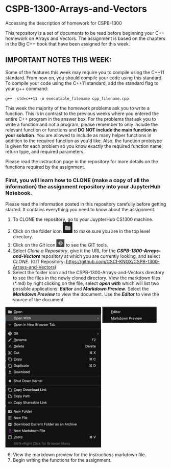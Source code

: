 # CSPB-1300-Arrays-and-Vectors
Accessing the description of homework for CSPB-1300

This repository is a set of documents to be read before beginning your C++ homework on Arrays and Vectors. 
The assignment is based on the chapters in the Big C++ book that have been assigned for this week. 
 
## IMPORTANT NOTES THIS WEEK:
Some of the features this week may require you to compile using the C++11 standard. From now on, you should compile your code using this standard. To compile your code using the C++11 standard, add the standard flag to your g++ command:
    
    g++ -std=c++11 -o executable_filename cpp_filename.cpp
    
This week the majority of the homework problems ask you to write a function. 
This is in contrast to the previous weeks where you entered the entire C++ program in the answer box. 
For the problems that ask you to write a function and not a program, please remember to only include the relevant function or functions and **DO NOT include the main function in your solution**. 
You are allowed to include as many helper functions in addition to the required function as you'd like. 
Also, the function prototype is given for each problem so you know exactly the required function name, return type, and required parameters. 

Please read the instruction page in the repository for more details on the functions required by the assignment.


### First, you will learn how to CLONE (make a copy of all the information) the assignment repository into your JupyterHub Notebook. 

Please read the information posted in this repository carefully before getting started. It contains everything you need to know about the assignment. 

1. To CLONE the repository, go to your JuypterHub CS1300 machine.  
1. Click on the folder icon <img src="doc_images/folder_icon.png" alt="folder_icon" width="30"/> 
to make sure you are in the top level directory.
1. Click on the _Git_ icon  <img src="doc_images/Git_icon.png" alt="GIT_icon" width="25"/>
to see the GIT tools.
1. Select *Clone a Repository*, give it the URL for the ***CSPB-1300-Arrays-and-Vectors*** repository at which you are currently looking, and select *CLONE*. 
(GIT Repository: https://github.com/CSCI-KNOX/CSPB-1300-Arrays-and-Vectors)
1. Select the folder icon and the CSPB-1300-Arrays-and-Vectors directory to see the files in the newly cloned directory.
View the markdown files (\*.md) by right clicking on the file, select **_open with_** which will list two possible applications: ***Editor*** and ***Markdown Preview***.  Select the ***Markdown Preview*** to view the document.  Use the ***Editor*** to view the source of the document.


<img src="doc_images/right_click_on_markdown.png" alt="right_click_on_markdown" width="300" style="vertical-align: top;"/>  <img src="doc_images/markdown_open_with.png" alt="markdown_open_with" width="170"  style="vertical-align: top;"/>  


6. View the markdown preview for the *Instructions* markdown file.
1. Begin writing the functions for the assignment.
